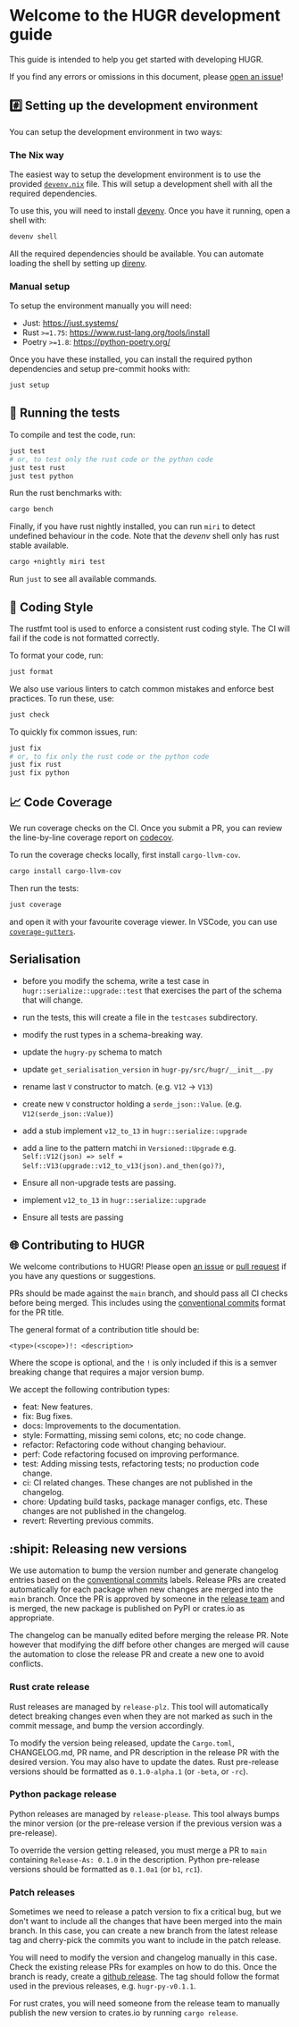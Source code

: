 # Welcome to the HUGR development guide <!-- omit in toc -->

This guide is intended to help you get started with developing HUGR.

If you find any errors or omissions in this document, please [open an issue](https://github.com/CQCL/hugr/issues/new)!

## #️⃣ Setting up the development environment

You can setup the development environment in two ways:

### The Nix way

The easiest way to setup the development environment is to use the provided
[`devenv.nix`](devenv.nix) file. This will setup a development shell with all the
required dependencies.

To use this, you will need to install [devenv](https://devenv.sh/getting-started/).
Once you have it running, open a shell with:

```bash
devenv shell
```

All the required dependencies should be available. You can automate loading the
shell by setting up [direnv](https://devenv.sh/automatic-shell-activation/).

### Manual setup

To setup the environment manually you will need:

- Just: https://just.systems/
- Rust `>=1.75`: https://www.rust-lang.org/tools/install
- Poetry `>=1.8`: https://python-poetry.org/

Once you have these installed, you can install the required python dependencies and setup pre-commit hooks with:

```bash
just setup
```

## 🏃 Running the tests

To compile and test the code, run:

```bash
just test
# or, to test only the rust code or the python code
just test rust
just test python
```

Run the rust benchmarks with:

```bash
cargo bench
```

Finally, if you have rust nightly installed, you can run `miri` to detect
undefined behaviour in the code. Note that the _devenv_ shell only has rust
stable available.

```bash
cargo +nightly miri test
```

Run `just` to see all available commands.

## 💅 Coding Style

The rustfmt tool is used to enforce a consistent rust coding style. The CI will fail if the code is not formatted correctly.

To format your code, run:

```bash
just format
```

We also use various linters to catch common mistakes and enforce best practices. To run these, use:

```bash
just check
```

To quickly fix common issues, run:

```bash
just fix
# or, to fix only the rust code or the python code
just fix rust
just fix python
```

## 📈 Code Coverage

We run coverage checks on the CI. Once you submit a PR, you can review the
line-by-line coverage report on
[codecov](https://app.codecov.io/gh/CQCL/hugr/commits?branch=All%20branches).

To run the coverage checks locally, first install `cargo-llvm-cov`.
```bash
cargo install cargo-llvm-cov
```

Then run the tests:

```bash
just coverage
```

and open it with your favourite coverage viewer. In VSCode, you can use
[`coverage-gutters`](https://marketplace.visualstudio.com/items?itemName=ryanluker.vscode-coverage-gutters).


## Serialisation

- before you modify the schema, write a test case in
  `hugr::serialize::upgrade::test` that exercises the part of the schema that
  will change.
- run the tests, this will create a file in the `testcases` subdirectory.

- modify the rust types in a schema-breaking way.
- update the `hugry-py` schema to match
- update `get_serialisation_version` in `hugr-py/src/hugr/__init__.py`
- rename last `V` constructor to match. (e.g. `V12` -> `V13`)
- create new `V` constructor holding a `serde_json::Value`. (e.g. `V12(serde_json::Value)`)
- add a stub implement `v12_to_13` in `hugr::serialize::upgrade`
- add a line to the pattern matchi in `Versioned::Upgrade` e.g.  `Self::V12(json) => self = Self::V13(upgrade::v12_to_v13(json).and_then(go)?)`,
- Ensure all non-upgrade tests are passing.
- implement `v12_to_13` in `hugr::serialize::upgrade`
- Ensure all tests are passing

## 🌐 Contributing to HUGR

We welcome contributions to HUGR! Please open [an issue](https://github.com/CQCL/hugr/issues/new) or [pull request](https://github.com/CQCL/hugr/compare) if you have any questions or suggestions.

PRs should be made against the `main` branch, and should pass all CI checks before being merged. This includes using the [conventional commits](https://www.conventionalcommits.org/en/v1.0.0/) format for the PR title.

The general format of a contribution title should be:

```
<type>(<scope>)!: <description>
```

Where the scope is optional, and the `!` is only included if this is a semver breaking change that requires a major version bump.

We accept the following contribution types:

- feat: New features.
- fix: Bug fixes.
- docs: Improvements to the documentation.
- style: Formatting, missing semi colons, etc; no code change.
- refactor: Refactoring code without changing behaviour.
- perf: Code refactoring focused on improving performance.
- test: Adding missing tests, refactoring tests; no production code change.
- ci: CI related changes. These changes are not published in the changelog.
- chore: Updating build tasks, package manager configs, etc. These changes are not published in the changelog.
- revert: Reverting previous commits.

## :shipit: Releasing new versions

We use automation to bump the version number and generate changelog entries
based on the [conventional commits](https://www.conventionalcommits.org/en/v1.0.0/) labels. Release PRs are created automatically
for each package when new changes are merged into the `main` branch. Once the PR is
approved by someone in the [release team](.github/CODEOWNERS) and is merged, the new package
is published on PyPI or crates.io as appropriate.

The changelog can be manually edited before merging the release PR. Note however
that modifying the diff before other changes are merged will cause the
automation to close the release PR and create a new one to avoid conflicts.

### Rust crate release

Rust releases are managed by `release-plz`. This tool will automatically detect
breaking changes even when they are not marked as such in the commit message,
and bump the version accordingly.

To modify the version being released, update the `Cargo.toml`,
CHANGELOG.md, PR name, and PR description in the release PR with the desired version. You may also have to update the dates.
Rust pre-release versions should be formatted as `0.1.0-alpha.1` (or `-beta`, or `-rc`).

### Python package release

Python releases are managed by `release-please`. This tool always bumps the
minor version (or the pre-release version if the previous version was a
pre-release).

To override the version getting released, you must merge a PR to `main` containing
`Release-As: 0.1.0` in the description.
Python pre-release versions should be formatted as `0.1.0a1` (or `b1`, `rc1`).

### Patch releases

Sometimes we need to release a patch version to fix a critical bug, but we don't want
to include all the changes that have been merged into the main branch. In this case,
you can create a new branch from the latest release tag and cherry-pick the commits
you want to include in the patch release.

You will need to modify the version and changelog manually in this case. Check
the existing release PRs for examples on how to do this. Once the branch is
ready, create a [github release](https://github.com/CQCL/hugr/releases/new).
The tag should follow the format used in the previous releases, e.g. `hugr-py-v0.1.1`.

For rust crates, you will need someone from the release team to manually
publish the new version to crates.io by running `cargo release`.
